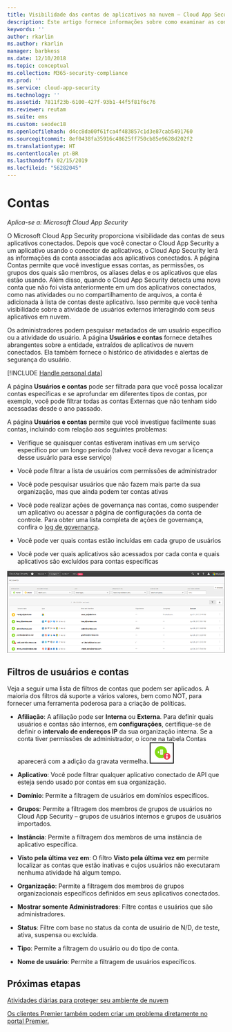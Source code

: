 ```yaml
---
title: Visibilidade das contas de aplicativos na nuvem – Cloud App Security | Microsoft Docs
description: Este artigo fornece informações sobre como examinar as contas de seus aplicativos conectados.
keywords: ''
author: rkarlin
ms.author: rkarlin
manager: barbkess
ms.date: 12/10/2018
ms.topic: conceptual
ms.collection: M365-security-compliance
ms.prod: ''
ms.service: cloud-app-security
ms.technology: ''
ms.assetid: 7811f23b-6100-427f-93b1-44f5f81f6c76
ms.reviewer: reutam
ms.suite: ems
ms.custom: seodec18
ms.openlocfilehash: d4cc8da00f61fca4f483857c1d3e87cab5491760
ms.sourcegitcommit: 8ef0438fa35916c48625ff750cb85e9628d202f2
ms.translationtype: HT
ms.contentlocale: pt-BR
ms.lasthandoff: 02/15/2019
ms.locfileid: "56282045"
---
```

# <a name="accounts"></a>Contas

*Aplica-se a: Microsoft Cloud App Security*

O Microsoft Cloud App Security proporciona visibilidade das contas de seus aplicativos conectados. Depois que você conectar o Cloud App Security a um aplicativo usando o conector de aplicativos, o Cloud App Security lerá as informações da conta associadas aos aplicativos conectados. A página Contas permite que você investigue essas contas, as permissões, os grupos dos quais são membros, os aliases delas e os aplicativos que elas estão usando. Além disso, quando o Cloud App Security detecta uma nova conta que não foi vista anteriormente em um dos aplicativos conectados, como nas atividades ou no compartilhamento de arquivos, a conta é adicionada à lista de contas deste aplicativo. Isso permite que você tenha visibilidade sobre a atividade de usuários externos interagindo com seus aplicativos em nuvem.

Os administradores podem pesquisar metadados de um usuário específico ou a atividade do usuário. A página **Usuários e contas** fornece detalhes abrangentes sobre a entidade, extraídos de aplicativos de nuvem conectados. Ela também fornece o histórico de atividades e alertas de segurança do usuário.

[!INCLUDE [Handle personal data](../includes/gdpr-intro-sentence.md)]


A página **Usuários e contas** pode ser filtrada para que você possa localizar contas específicas e se aprofundar em diferentes tipos de contas, por exemplo, você pode filtrar todas as contas Externas que não tenham sido acessadas desde o ano passado. 

A página **Usuários e contas** permite que você investigue facilmente suas contas, incluindo com relação aos seguintes problemas:  

-   Verifique se quaisquer contas estiveram inativas em um serviço específico por um longo período (talvez você deva revogar a licença desse usuário para esse serviço)  
-   Você pode filtrar a lista de usuários com permissões de administrador  

-   Você pode pesquisar usuários que não fazem mais parte da sua organização, mas que ainda podem ter contas ativas  

-   Você pode realizar ações de governança nas contas, como suspender um aplicativo ou acessar a página de configurações da conta de controle. Para obter uma lista completa de ações de governança, confira o [log de governança](governance-actions.md).
    
-   Você pode ver quais contas estão incluídas em cada grupo de usuários  

-   Você pode ver quais aplicativos são acessados por cada conta e quais aplicativos são excluídos para contas específicas
    

![tela de contas](./media/accounts-page.png)

## <a name="users-and-accounts-filters"></a>Filtros de usuários e contas
Veja a seguir uma lista de filtros de contas que podem ser aplicados. A maioria dos filtros dá suporte a vários valores, bem como NOT, para fornecer uma ferramenta poderosa para a criação de políticas.  
  
<!--- **Account name**: The account name is the primary alias of the user, but other identifiers from other Microsoft accounts (Office 365 and Azure Active Directory) such as proxy addresses, aliases, SID are supported and consolidated beneath the primary alias. -->

- **Afiliação**: A afiliação pode ser **Interna** ou **Externa**. Para definir quais usuários e contas são internos, em **configurações**, certifique-se de definir o **intervalo de endereços IP** da sua organização interna. Se a conta tiver permissões de administrador, o ícone na tabela Contas aparecerá com a adição da gravata vermelha. ![ícone de administrador de contas](./media/accounts-admin-icon.png)

- **Aplicativo**: Você pode filtrar qualquer aplicativo conectado de API que esteja sendo usado por contas em sua organização.

- **Domínio**: Permite a filtragem de usuários em domínios específicos.

- **Grupos**: Permite a filtragem dos membros de grupos de usuários no Cloud App Security – grupos de usuários internos e grupos de usuários importados.

- **Instância**: Permite a filtragem dos membros de uma instância de aplicativo específica. 

- **Visto pela última vez em**: O filtro **Visto pela última vez em** permite localizar as contas que estão inativas e cujos usuários não executaram nenhuma atividade há algum tempo.

- **Organização**: Permite a filtragem dos membros de grupos organizacionais específicos definidos em seus aplicativos conectados.

- **Mostrar somente Administradores**: Filtre contas e usuários que são administradores.

- **Status**: Filtre com base no status da conta de usuário de N/D, de teste, ativa, suspensa ou excluída.

- **Tipo**: Permite a filtragem do usuário ou do tipo de conta.

- **Nome de usuário**: Permite a filtragem de usuários específicos. 


## <a name="next-steps"></a>Próximas etapas  
[Atividades diárias para proteger seu ambiente de nuvem](daily-activities-to-protect-your-cloud-environment.md)   

[Os clientes Premier também podem criar um problema diretamente no portal Premier.](https://premier.microsoft.com/)  
  
  
